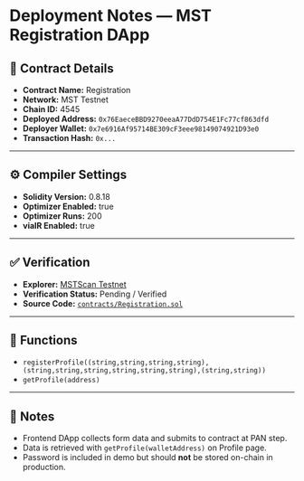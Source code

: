 # Deployment Notes — MST Registration DApp

## 📍 Contract Details
- **Contract Name:** Registration
- **Network:** MST Testnet
- **Chain ID:** 4545
- **Deployed Address:** `0x76EaeceBBD9270eeaA77DdD754E1Fc77cf863dfd`
- **Deployer Wallet:** `0x7e6916Af95714BE309cF3eee98149074921D93e0`
- **Transaction Hash:** `0x...`

---

## ⚙️ Compiler Settings
- **Solidity Version:** 0.8.18
- **Optimizer Enabled:** true
- **Optimizer Runs:** 200
- **viaIR Enabled:** true

---

## ✅ Verification
- **Explorer:** [MSTScan Testnet](https:testnet.mstscan.com) <!-- replace if testnet explorer URL differs -->
- **Verification Status:** Pending / Verified
- **Source Code:** [`contracts/Registration.sol`](./contracts/Registration.sol)

---

## 🔑 Functions
- `registerProfile((string,string,string,string),(string,string,string,string,string,string),(string,string))`
- `getProfile(address)`

---

## 📝 Notes
- Frontend DApp collects form data and submits to contract at PAN step.
- Data is retrieved with `getProfile(walletAddress)` on Profile page.
- Password is included in demo but should **not** be stored on-chain in production.